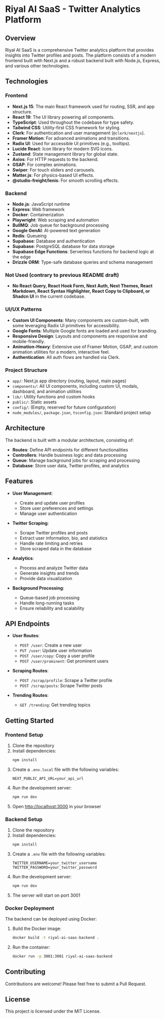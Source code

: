 # Riyal AI SaaS - Twitter Analytics Platform

## Overview
Riyal AI SaaS is a comprehensive Twitter analytics platform that provides insights into Twitter profiles and posts. The platform consists of a modern frontend built with Next.js and a robust backend built with Node.js, Express, and various other technologies.

## Technologies

### Frontend
- **Next.js 15**: The main React framework used for routing, SSR, and app structure.
- **React 19**: The UI library powering all components.
- **TypeScript**: Used throughout the codebase for type safety.
- **Tailwind CSS**: Utility-first CSS framework for styling.
- **Clerk**: For authentication and user management (`@clerk/nextjs`).
- **Framer Motion**: For advanced animations and transitions.
- **Radix UI**: Used for accessible UI primitives (e.g., tooltips).
- **Lucide React**: Icon library for modern SVG icons.
- **Zustand**: State management library for global state.
- **Axios**: For HTTP requests to the backend.
- **GSAP**: For complex animations.
- **Swiper**: For touch sliders and carousels.
- **Matter.js**: For physics-based UI effects.
- **@studio-freight/lenis**: For smooth scrolling effects.

### Backend
- **Node.js**: JavaScript runtime
- **Express**: Web framework
- **Docker**: Containerization
- **Playwright**: Web scraping and automation
- **BullMQ**: Job queue for background processing
- **Google GenAI**: AI-powered text generation
- **Redis**: Queueing
- **Supabase**: Database and authentication
- **Supabase**: PostgreSQL database for data storage
- **Supabase Edge Functions**: Serverless functions for backend logic at the edge
- **Drizzle ORM**: Type-safe database queries and schema management

### Not Used (contrary to previous README draft)
- **No React Query, React Hook Form, Next Auth, Next Themes, React Markdown, React Syntax Highlighter, React Copy to Clipboard, or Shadcn UI** in the current codebase.

### UI/UX Patterns
- **Custom UI Components**: Many components are custom-built, with some leveraging Radix UI primitives for accessibility.
- **Google Fonts**: Multiple Google fonts are loaded and used for branding.
- **Responsive Design**: Layouts and components are responsive and mobile-friendly.
- **Animation-Heavy**: Extensive use of Framer Motion, GSAP, and custom animation utilities for a modern, interactive feel.
- **Authentication**: All auth flows are handled via Clerk.

### Project Structure
- `app/`: Next.js app directory (routing, layout, main pages)
- `components/`: All UI components, including custom UI, modals, dashboard, and animation utilities
- `lib/`: Utility functions and custom hooks
- `public/`: Static assets
- `config/`: (Empty, reserved for future configuration)
- `node_modules/`, `package.json`, `tsconfig.json`: Standard project setup

## Architecture
The backend is built with a modular architecture, consisting of:
- **Routes**: Define API endpoints for different functionalities
- **Controllers**: Handle business logic and data processing
- **Queue**: Manage background jobs for scraping and processing
- **Database**: Store user data, Twitter profiles, and analytics

## Features
- **User Management**:
  - Create and update user profiles
  - Store user preferences and settings
  - Manage user authentication

- **Twitter Scraping**:
  - Scrape Twitter profiles and posts
  - Extract user information, bio, and statistics
  - Handle rate limiting and retries
  - Store scraped data in the database

- **Analytics**:
  - Process and analyze Twitter data
  - Generate insights and trends
  - Provide data visualization

- **Background Processing**:
  - Queue-based job processing
  - Handle long-running tasks
  - Ensure reliability and scalability

## API Endpoints
- **User Routes**:
  - `POST /user`: Create a new user
  - `PUT /user`: Update user information
  - `POST /user/copy`: Copy a user profile
  - `POST /user/prominent`: Get prominent users

- **Scraping Routes**:
  - `POST /scrap/profile`: Scrape a Twitter profile
  - `POST /scrap/posts`: Scrape Twitter posts

- **Trending Routes**:
  - `GET /trending`: Get trending topics

## Getting Started

### Frontend Setup
1. Clone the repository
2. Install dependencies:
   ```bash
   npm install
   ```
3. Create a `.env.local` file with the following variables:
   ```
   NEXT_PUBLIC_API_URL=your_api_url
   ```
4. Run the development server:
   ```bash
   npm run dev
   ```
5. Open [http://localhost:3000](http://localhost:3000) in your browser

### Backend Setup
1. Clone the repository
2. Install dependencies:
   ```bash
   npm install
   ```
3. Create a `.env` file with the following variables:
   ```
   TWITTER_USERNAME=your_twitter_username
   TWITTER_PASSWORD=your_twitter_password
   ```
4. Run the development server:
   ```bash
   npm run dev
   ```
5. The server will start on port 3001

### Docker Deployment
The backend can be deployed using Docker:
1. Build the Docker image:
   ```bash
   docker build -t riyal-ai-saas-backend .
   ```
2. Run the container:
   ```bash
   docker run -p 3001:3001 riyal-ai-saas-backend
   ```

## Contributing
Contributions are welcome! Please feel free to submit a Pull Request.

## License
This project is licensed under the MIT License.
